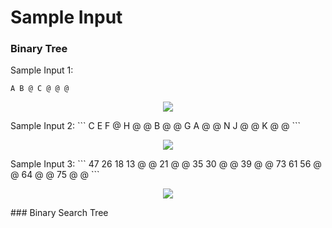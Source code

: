 # Sample Input

### Binary Tree
Sample Input 1:
```
A B @ C @ @ @
```
<p align="center">
    <img src="../assets/bt-1.png"/>
</p>
Sample Input 2:
```
C E F @ H @ @ B @ @ G A @ @ N J @ @ K @ @
```
<p align="center">
    <img src="../assets/bt-2.png"/>
</p>
Sample Input 3:
```
47 26 18 13 @ @ 21 @ @ 35 30 @ @ 39 @ @ 73 61 56 @ @ 64 @ @ 75 @ @
```
<p align="center">
    <img src="../assets/bt-3.png"/>
</p>
### Binary Search Tree
